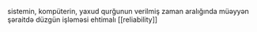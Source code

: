sistemin, kompüterin, yaxud qurğunun verilmiş zaman aralığında müəyyən şəraitdə düzgün işləməsi ehtimalı
[[reliability]]